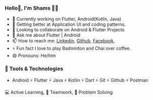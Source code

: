 ### Hello👋, I'm Shams 🙋‍♂️

- 🔭 Currently working on Flutter, Android(Kotlin, Java)
- 🌱 Getting better at Application UI and coding patterns.
- 👯 Looking to collaborate on Android & Flutter Projects
- 💬 Ask me about Flutter | Android
- 📫 How to reach me: [Linkedin](https://www.linkedin.com/in/shamsalii/), [Github](https://github.com/shamxali), [Facebook](https://facebook.com/shamsali0404), 
- ⚡ Fun fact I love to play Badminton and Chai over coffee.
- 😄 Pronouns: He/him

### 🔭 Tools & Technologies
- Android ⚡ Flutter ⚡ Java ⚡ Kotlin ⚡ Dart ⚡ Git ⚡ Github ⚡ Postman




💻 Active Learning, 🤝 Teamwork, 👨‍ Problem Solving


